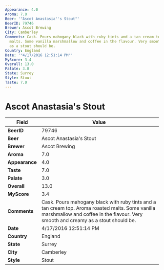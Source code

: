 ```yaml
---
Appearance: 4.0
Aroma: 7.0
Beer: '"Ascot Anastasia''s Stout"'
BeerID: 79746
Brewer: Ascot Brewing
City: Camberley
Comments: Cask. Pours mahogany black with ruby tints and a tan cream top. Aroma roasted
  malts. Some vanilla marshmallow and coffee in the flavour. Very smooth and creamy
  as a stout should be.
Country: England
Date: '"4/17/2016 12:51:14 PM"'
MyScore: 3.4
Overall: 13.0
Palate: 3.0
State: Surrey
Style: Stout
Taste: 7.0
---
```


# Ascot Anastasia's Stout

| Field         | Value |
|---------------|-------|
| **BeerID** | 79746 |
| **Beer** | Ascot Anastasia's Stout |
| **Brewer** | Ascot Brewing |
| **Aroma** | 7.0 |
| **Appearance** | 4.0 |
| **Taste** | 7.0 |
| **Palate** | 3.0 |
| **Overall** | 13.0 |
| **MyScore** | 3.4 |
| **Comments** | Cask. Pours mahogany black with ruby tints and a tan cream top. Aroma roasted malts. Some vanilla marshmallow and coffee in the flavour. Very smooth and creamy as a stout should be. |
| **Date** | 4/17/2016 12:51:14 PM |
| **Country** | England |
| **State** | Surrey |
| **City** | Camberley |
| **Style** | Stout |
